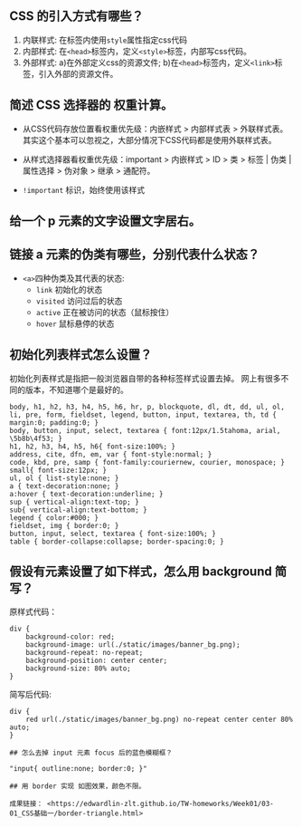 ## CSS 的引入方式有哪些？

1. 内联样式: 在标签内使用`style`属性指定css代码
2. 内部样式: 在`<head>`标签内，定义`<style>`标签，内部写css代码。
3. 外部样式: a)在外部定义css的资源文件; b)在`<head>`标签内，定义`<link>`标签，引入外部的资源文件。

## 简述 CSS 选择器的 权重计算。

* 从CSS代码存放位置看权重优先级：内嵌样式 > 内部样式表 > 外联样式表。其实这个基本可以忽视之，大部分情况下CSS代码都是使用外联样式表。

* 从样式选择器看权重优先级：important > 内嵌样式 > ID > 类 > 标签 | 伪类 | 属性选择 > 伪对象 > 继承 > 通配符。

* `!important` 标识，始终使用该样式

## 给一个 p 元素的文字设置文字居右。

<p style="text-align: right"></p>

## 链接 a 元素的伪类有哪些，分别代表什么状态？

* `<a>`四种伪类及其代表的状态:
    * `link` 初始化的状态
    * `visited` 访问过后的状态
    * `active` 正在被访问的状态（鼠标按住）
    * `hover` 鼠标悬停的状态

## 初始化列表样式怎么设置？

初始化列表样式是指把一般浏览器自带的各种标签样式设置去掉。
网上有很多不同的版本，不知道哪个是最好的。

```
body, h1, h2, h3, h4, h5, h6, hr, p, blockquote, dl, dt, dd, ul, ol, li, pre, form, fieldset, legend, button, input, textarea, th, td { margin:0; padding:0; } 
body, button, input, select, textarea { font:12px/1.5tahoma, arial, \5b8b\4f53; } 
h1, h2, h3, h4, h5, h6{ font-size:100%; } 
address, cite, dfn, em, var { font-style:normal; } 
code, kbd, pre, samp { font-family:couriernew, courier, monospace; } 
small{ font-size:12px; } 
ul, ol { list-style:none; } 
a { text-decoration:none; } 
a:hover { text-decoration:underline; } 
sup { vertical-align:text-top; } 
sub{ vertical-align:text-bottom; } 
legend { color:#000; } 
fieldset, img { border:0; } 
button, input, select, textarea { font-size:100%; } 
table { border-collapse:collapse; border-spacing:0; }
```

## 假设有元素设置了如下样式，怎么用 background 简写？

原样式代码：
```
div {
	background-color: red;
	background-image: url(./static/images/banner_bg.png);
	background-repeat: no-repeat;
	background-position: center center;
	background-size: 80% auto;
}
```

简写后代码:
```
div {
    red url(./static/images/banner_bg.png) no-repeat center center 80% auto;
}

## 怎么去掉 input 元素 focus 后的蓝色模糊框？

"input{ outline:none; border:0; }"

## 用 border 实现 如图效果，颜色不限。

成果链接： <https://edwardlin-zlt.github.io/TW-homeworks/Week01/03-01_CSS基础一/border-triangle.html>